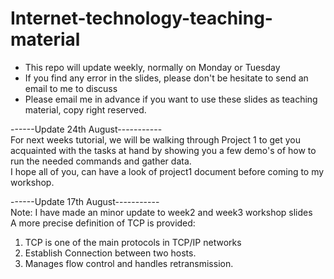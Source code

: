 # Internet-technology-teaching-material

- This repo will update weekly, normally on Monday or Tuesday
- If you find any error in the slides, please don't be hesitate to send an email to me to discuss
- Please email me in advance if you want to use these slides as teaching material, copy right reserved. 


------Update 24th August----------- <br>
For next weeks tutorial, we will be walking through Project 1 to get you acquainted with the tasks at hand by showing you a few demo's of how to run the needed commands and gather data.  <br>
I hope all of you, can have a look of project1 document before coming to my workshop.


------Update 17th August----------- <br>
Note: I have made an minor update to week2 and week3 workshop slides<br>
A more precise definition of TCP is provided:
1. TCP is one of the main protocols in TCP/IP networks
2. Establish Connection between two hosts.
3. Manages flow control and handles retransmission.
